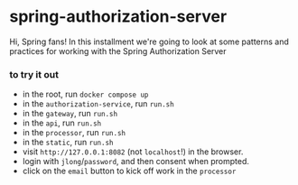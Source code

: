 # spring-authorization-server

Hi, Spring fans! In this installment we're going to look at some patterns and practices for working with the Spring Authorization Server


### to try it out 

* in the root, run `docker compose up`
* in the `authorization-service`, run `run.sh`
* in the `gateway`, run `run.sh`
* in the `api`, run `run.sh`
* in the `processor`, run `run.sh`
* in the `static`, run `run.sh`
* visit `http://127.0.0.1:8082` (not `localhost`!) in the browser.
* login with `jlong`/`password`, and then consent when prompted.
* click on the `email` button to kick off work in the `processor`

